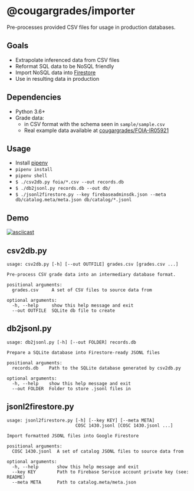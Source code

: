 # @cougargrades/importer
Pre-processes provided CSV files for usage in production databases.

## Goals
- Extrapolate inferenced data from CSV files
- Reformat SQL data to be NoSQL friendly
- Import NoSQL data into [Firestore](https://cloud.google.com/firestore/)
- Use in resulting data in production

## Dependencies
- Python 3.6+
- Grade data:
    - in CSV format with the schema seen in `sample/sample.csv`
    - Real example data available at [cougargrades/FOIA-IR05921](https://github.com/cougargrades/FOIA-IR05921)

## Usage
- Install [pipenv](https://github.com/pypa/pipenv)
- `pipenv install`
- `pipenv shell`
- `$ ./csv2db.py foia/*.csv --out records.db`
- `$ ./db2jsonl.py records.db --out db/`
- `$ ./jsonl2firestore.py --key firebaseadminsdk.json --meta db/catalog.meta/meta.json db/catalog/*.jsonl`

## Demo
[![asciicast](https://asciinema.org/a/jljnXuhwvhu4phG6gwg6wG1YE.svg)](https://asciinema.org/a/jljnXuhwvhu4phG6gwg6wG1YE)

## csv2db.py
```
usage: csv2db.py [-h] [--out OUTFILE] grades.csv [grades.csv ...]

Pre-process CSV grade data into an intermediary database format.

positional arguments:
  grades.csv     A set of CSV files to source data from

optional arguments:
  -h, --help     show this help message and exit
  --out OUTFILE  SQLite db file to create
```

## db2jsonl.py
```
usage: db2jsonl.py [-h] [--out FOLDER] records.db

Prepare a SQLite database into Firestore-ready JSONL files

positional arguments:
  records.db    Path to the SQLite database generated by csv2db.py

optional arguments:
  -h, --help    show this help message and exit
  --out FOLDER  Folder to store .jsonl files in
```

## jsonl2firestore.py
```
usage: jsonl2firestore.py [-h] [--key KEY] [--meta META]
                          COSC 1430.jsonl [COSC 1430.jsonl ...]

Import formatted JSONL files into Google Firestore

positional arguments:
  COSC 1430.jsonl  A set of catalog JSONL files to source data from

optional arguments:
  -h, --help       show this help message and exit
  --key KEY        Path to Firebase Service account private key (see: README)
  --meta META      Path to catalog.meta/meta.json
```
